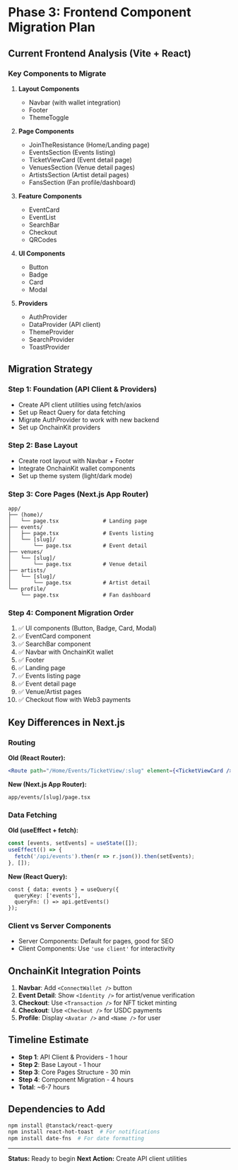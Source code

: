 # Phase 3: Frontend Component Migration Plan

## Current Frontend Analysis (Vite + React)

### Key Components to Migrate
1. **Layout Components**
   - Navbar (with wallet integration)
   - Footer
   - ThemeToggle

2. **Page Components**
   - JoinTheResistance (Home/Landing page)
   - EventsSection (Events listing)
   - TicketViewCard (Event detail page)
   - VenuesSection (Venue detail pages)
   - ArtistsSection (Artist detail pages)
   - FansSection (Fan profile/dashboard)

3. **Feature Components**
   - EventCard
   - EventList
   - SearchBar
   - Checkout
   - QRCodes

4. **UI Components**
   - Button
   - Badge
   - Card
   - Modal

5. **Providers**
   - AuthProvider
   - DataProvider (API client)
   - ThemeProvider
   - SearchProvider
   - ToastProvider

## Migration Strategy

### Step 1: Foundation (API Client & Providers)
- Create API client utilities using fetch/axios
- Set up React Query for data fetching
- Migrate AuthProvider to work with new backend
- Set up OnchainKit providers

### Step 2: Base Layout
- Create root layout with Navbar + Footer
- Integrate OnchainKit wallet components
- Set up theme system (light/dark mode)

### Step 3: Core Pages (Next.js App Router)
```
app/
├── (home)/
│   └── page.tsx              # Landing page
├── events/
│   ├── page.tsx              # Events listing
│   └── [slug]/
│       └── page.tsx          # Event detail
├── venues/
│   └── [slug]/
│       └── page.tsx          # Venue detail
├── artists/
│   └── [slug]/
│       └── page.tsx          # Artist detail
└── profile/
    └── page.tsx              # Fan dashboard
```

### Step 4: Component Migration Order
1. ✅ UI components (Button, Badge, Card, Modal)
2. ✅ EventCard component
3. ✅ SearchBar component
4. ✅ Navbar with OnchainKit wallet
5. ✅ Footer
6. ✅ Landing page
7. ✅ Events listing page
8. ✅ Event detail page
9. ✅ Venue/Artist pages
10. ✅ Checkout flow with Web3 payments

## Key Differences in Next.js

### Routing
**Old (React Router):**
```jsx
<Route path="/Home/Events/TicketView/:slug" element={<TicketViewCard />} />
```

**New (Next.js App Router):**
```
app/events/[slug]/page.tsx
```

### Data Fetching
**Old (useEffect + fetch):**
```jsx
const [events, setEvents] = useState([]);
useEffect(() => {
  fetch('/api/events').then(r => r.json()).then(setEvents);
}, []);
```

**New (React Query):**
```tsx
const { data: events } = useQuery({
  queryKey: ['events'],
  queryFn: () => api.getEvents()
});
```

### Client vs Server Components
- Server Components: Default for pages, good for SEO
- Client Components: Use `'use client'` for interactivity

## OnchainKit Integration Points

1. **Navbar**: Add `<ConnectWallet />` button
2. **Event Detail**: Show `<Identity />` for artist/venue verification
3. **Checkout**: Use `<Transaction />` for NFT ticket minting
4. **Checkout**: Use `<Checkout />` for USDC payments
5. **Profile**: Display `<Avatar />` and `<Name />` for user

## Timeline Estimate

- **Step 1**: API Client & Providers - 1 hour
- **Step 2**: Base Layout - 1 hour
- **Step 3**: Core Pages Structure - 30 min
- **Step 4**: Component Migration - 4 hours
- **Total**: ~6-7 hours

## Dependencies to Add

```bash
npm install @tanstack/react-query
npm install react-hot-toast  # For notifications
npm install date-fns  # For date formatting
```

---

**Status:** Ready to begin
**Next Action:** Create API client utilities
